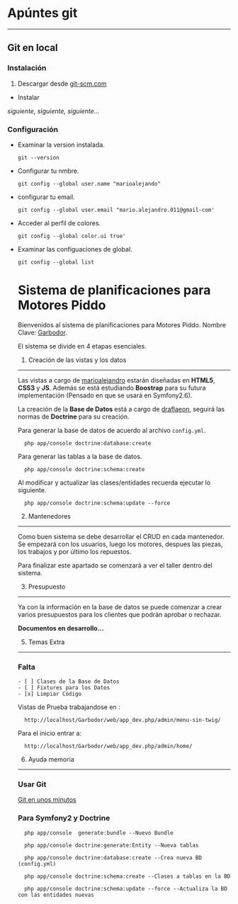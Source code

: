 # Apúntes git #
***
## Git en local ##

### Instalación ###
1. Descargar desde [git-scm.com](http://git-scm.com/ "git")
+ Instalar

*siguiente, siguiente, siguiente...*

### Configuración ###
* Examinar la version instalada.

    ``git --version``

* Configurar tu nmbre.

    ``git config --global user.name "marioalejando"``

* configurar tu email.

    ``git config --global user.email "mario.alejandro.011@gmail-com'``

* Acceder al perfil de colores.

    ``git config --global color.ui true'``

* Examinar las configuaciones de global.

    ``git config --global list``

    Sistema de planificaciones para Motores Piddo
    =============================================

    Bienvenidos al sistema de planificaciones para Motores Piddo. Nombre Clave: [Garbodor][2].

    El sistema se divide en 4 etapas esenciales.

    1) Creación de las vistas y los datos
    -------------------------------------

    Las vistas a cargo de [marioalejandro][1] estarán diseñadas en **HTML5**, **CSS3** y **JS**. Además se está estudiando **Boostrap** para su futura implementación (Pensado en que se usará en Symfony2.6).

    La creación de la **Base de Datos** está a cargo de [draflaeon][3], seguirá las normas de **Doctrine** para su creación.

    Para generar la base de datos de acuerdo al archivo ``config.yml``.

    	php app/console doctrine:database:create

    Para generar las tablas a la base de datos.

    	php app/console doctrine:schema:create

    Al modificar y actualizar las clases/entidades recuerda ejecutar lo siguiente.

    	php app/console doctrine:schema:update --force

    2) Mantenedores
    -------------------
    Como buen sistema se debe desarrollar el CRUD en cada mantenedor. Se empezará con los usuarios, luego los motores, despues las piezas, los trabajos y por último los repuestos.

    Para finalizar este apartado se comenzará a ver el taller dentro del sistema.

    3) Presupuesto
    -------------------
    Ya con la información en la base de datos se puede comenzar a crear varios presupuestos para los clientes que podrán aprobar o rechazar.

    **Documentos en desarrollo...**

    5) Temas Extra
    -------------------
    ### Falta
      - [ ] Clases de la Base de Datos
      - [ ] Fixtures para los Datos
      - [x] Limpiar Código

    Vistas de Prueba trabajandose en :

    	http://localhost/Garbodor/web/app_dev.php/admin/menu-sin-twig/

    Para el inicio entrar a:

        http://localhost/Garbodor/web/app_dev.php/admin/home/

    6) Ayuda memoria
    -------------------
    ### Usar Git

    [Git en unos minutos][4]

    ### Para Symfony2 y Doctrine

    	php app/console  generate:bundle --Nuevo Bundle

    	php app/console doctrine:generate:Entity --Nueva tablas

    	php app/console doctrine:database:create --Crea nueva BD (config.yml)

    	php app/console doctrine:schema:create --Clases a tablas en la BD

    	php app/console doctrine:schema:update --force --Actualiza la BD con las entidades nuevas

    [1]: https://github.com/marioalejandro
    [2]: http://draflaeon.github.io/Garbodor
    [3]: https://github.com/draflaeon
    [4]: http://rogerdudler.github.io/git-guide/
